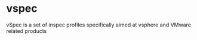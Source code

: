 # vspec
vSpec is a set of inspec profiles specifically aimed at vsphere and VMware related products
